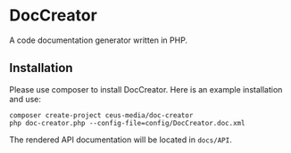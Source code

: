 # DocCreator

A code documentation generator written in PHP.

## Installation

Please use composer to install DocCreator.
Here is an example installation and use:

```
composer create-project ceus-media/doc-creator
php doc-creator.php --config-file=config/DocCreator.doc.xml
```
  
The rendered API documentation will be located in <code>docs/API</code>.
